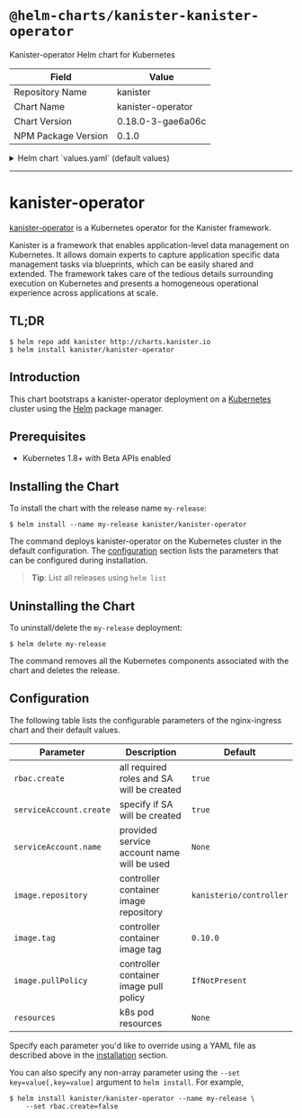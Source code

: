 # `@helm-charts/kanister-kanister-operator`

Kanister-operator Helm chart for Kubernetes

| Field               | Value             |
| ------------------- | ----------------- |
| Repository Name     | kanister          |
| Chart Name          | kanister-operator |
| Chart Version       | 0.18.0-3-gae6a06c |
| NPM Package Version | 0.1.0             |

<details>

<summary>Helm chart `values.yaml` (default values)</summary>

```yaml
# Default values for kanister-operator.
# This is a YAML-formatted file.
# Declare variables to be passed into your templates.
image:
  repository: kanisterio/controller
  tag: 0.18.0
  pullPolicy: IfNotPresent
rbac:
  create: true
serviceAccount:
  create: true
  name:

resources:
# We usually recommend not to specify default resources and to leave this as a conscious
# choice for the user. This also increases chances charts run on environments with little
# resources, such as Minikube. If you do want to specify resources, uncomment the following
# lines, adjust them as necessary, and remove the curly braces after 'resources:'.
# limits:
#  cpu: 100m
#  memory: 128Mi
# requests:
#  cpu: 100m
#  memory: 128Mi
```

</details>

---

# kanister-operator

[kanister-operator](https://github.com/kanisterio/kanister) is a Kubernetes operator for the Kanister framework.

Kanister is a framework that enables application-level data management on Kubernetes. It allows domain experts to capture application specific data management tasks via blueprints, which can be easily shared and extended. The framework takes care of the tedious details surrounding execution on Kubernetes and presents a homogeneous operational experience across applications at scale.

## TL;DR

```console
$ helm repo add kanister http://charts.kanister.io
$ helm install kanister/kanister-operator
```

## Introduction

This chart bootstraps a kanister-operator deployment on a [Kubernetes](http://kubernetes.io) cluster using the [Helm](https://helm.sh) package manager.

## Prerequisites

- Kubernetes 1.8+ with Beta APIs enabled

## Installing the Chart

To install the chart with the release name `my-release`:

```console
$ helm install --name my-release kanister/kanister-operator
```

The command deploys kanister-operator on the Kubernetes cluster in the default configuration. The [configuration](#configuration) section lists the parameters that can be configured during installation.

> **Tip**: List all releases using `helm list`

## Uninstalling the Chart

To uninstall/delete the `my-release` deployment:

```console
$ helm delete my-release
```

The command removes all the Kubernetes components associated with the chart and deletes the release.

## Configuration

The following table lists the configurable parameters of the nginx-ingress chart and their default values.

| Parameter               | Description                                | Default                 |
| ----------------------- | ------------------------------------------ | ----------------------- |
| `rbac.create`           | all required roles and SA will be created  | `true`                  |
| `serviceAccount.create` | specify if SA will be created              | `true`                  |
| `serviceAccount.name`   | provided service account name will be used | `None`                  |
| `image.repository`      | controller container image repository      | `kanisterio/controller` |
| `image.tag`             | controller container image tag             | `0.10.0`                |
| `image.pullPolicy`      | controller container image pull policy     | `IfNotPresent`          |
| `resources`             | k8s pod resources                          | `None`                  |

Specify each parameter you'd like to override using a YAML file as described above in the [installation](#installing-the-chart) section.

You can also specify any non-array parameter using the `--set key=value[,key=value]` argument to `helm install`. For example,

```console
$ helm install kanister/kanister-operator --name my-release \
    --set rbac.create=false
```
